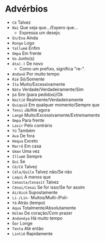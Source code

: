 # Advérbios

-   `Cé` Talvez
-   `Nai` Que seja que.../Espero que...
    -   Expressa um desejo.
-   `En/Ena` Ainda
-   `Rongo` Logo
-   `Yallumë` Enfim
-   `Ompa` Em frente
-   `Uo` Junto(s)
-   `Ata(-)` De novo
    -   Como um prefixo, significa "re-".
-   `Andavë` Por muito tempo
-   `Rië` Só/Somente
-   `Íta` Muito/Excessivamente
-   `Náto` Verdade/Verdadeiramente/Sim
-   `þá` Sim (para pedidos)/Ok
-   `Naitië` Realmente/Verdadeiramente
-   `Quiquië` Em qualquer momento/Sempre que
-   `Tensi` Já/Até agora
-   `Langë` Muito/Excessivamente/Extremamente
-   `Ompa` Para frente
-   `Lasir` Pelo contrário
-   `Yú` Também
-   `Ava` De fora
-   `Hequa` Exceto
-   `Marrë` Em casa
-   `Uman` Uma vez
-   `Illumë` Sempre
-   `Qui` Se
-   `Cé/Cë` Talvez
-   `Céla/Quila` Talvez não/Se não
-   `Laqui` A menos que
-   `Cenasta/Cenasit` Talvez
-   `Cénai/Cenai` Se for isso/Se for assim
-   `Ai/Aicë` Supostamente
-   `Li-/Lin-` Muitos/Multi-/Poli-
-   `Yá` Atrás (tempo)
-   `Aqua` Totalmente/Absolutamente
-   `Holmo` De coração/Com prazer
-   `Andanéya` Há muito tempo
-   `Öar` Longe
-   `Tenta` Até então
-   `Lintië` Rapidamente
